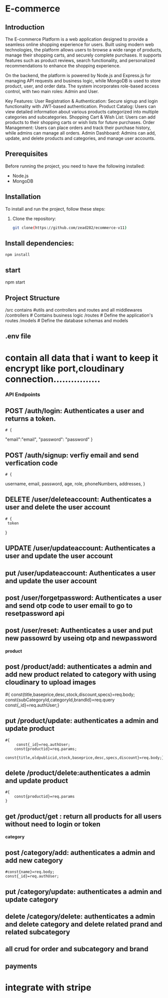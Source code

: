 # E-commerce

## Introduction
The E-commerce Platform is a web application designed to provide a seamless online shopping experience for users. Built using modern web technologies, the platform allows users to browse a wide range of products, manage their shopping carts, and securely complete purchases. It supports features such as product reviews, search functionality, and personalized recommendations to enhance the shopping experience.

On the backend, the platform is powered by Node.js and Express.js for managing API requests and business logic, while MongoDB is used to store product, user, and order data. The system incorporates role-based access control, with two main roles: Admin and User.

Key Features:
User Registration & Authentication: Secure signup and login functionality with JWT-based authentication.
Product Catalog: Users can view detailed information about various products categorized into multiple categories and subcategories.
Shopping Cart & Wish List: Users can add products to their shopping carts or wish lists for future purchases.
Order Management: Users can place orders and track their purchase history, while admins can manage all orders.
Admin Dashboard: Admins can add, update, and delete products and categories, and manage user accounts.

## Prerequisites
Before running the project, you need to have the following installed:
- Node.js
- MongoDB

## Installation
To install and run the project, follow these steps:

1. Clone the repository:
   ```bash
   git clone(https://github.com/zead282/ecommerce-v11)

  ## Install dependencies:
    npm install

## start
  npm start


## Project Structure
 /src contains  #utils and controllers and routes and all middlewares
 /controllers   # Contains business logic
/routes        # Define the application's routes
/models        # Define the database schemas and models


## .env file
  # contain all data that i want to keep it encrypt like port,cloudinary connection................


### API Endpoints
 ## POST /auth/login: Authenticates a user and returns a token.
    # {
  "email":"email",
  "password": "password"
}

## POST /auth/signup: verfiy email and send verfication code
    # {
   username,
        email,
        password,
        age,
        role,
        phoneNumbers,
        addresses,
}

## DELETE /user/deleteaccount: Authenticates a user and delete the user account
    # {
     token
}

## UPDATE /user/updateaccount: Authenticates a user and update the user account

## put /user/updateaccount: Authenticates a user and update the user account

## post /user/forgetpassword: Authenticates a user and send otp code to user email to go to resetpassword api

##  post /user/reset: Authenticates a user and put new passowrd by useing otp and newpassword



#### product
  ## post /product/add: authenticates a admin and add new product related to category with using cloudinary to upload images
   #{
        const{title,baseprice,desc,stock,discount,specs}=req.body;
       const{subCategoryId,categoryId,brandId}=req.query
       const{_id}=req.authUser;}

  ## put /product/update: authenticates a admin and update product
    #{
         const{_id}=req.authUser;
        const{productid}=req.params;
         const{title,oldpublicid,stock,baseprice,desc,specs,discount}=req.body;}

  ## delete /product/delete:authenticates a admin and update product
    #{
        const{productid}=req.params
    }

   ## get /product/get : return all products for all users without need to login or token


#### category
   ## post /category/add: authenticates a admin and add new category
    #const{name}=req.body;
    const{_id}=req.authUser;

   ## put /category/update: authenticates a admin and update category 

   ## delete /category/delete: authenticates a admin and delete category and delete related prand and related subcategory

## all crud for order and subcategory and brand   


## payments 
 # integrate with stripe
